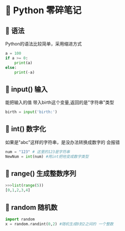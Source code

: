 # 🐍 Python 零碎笔记

## 🐍 语法
Python的语法比较简单，采用缩进方式
```py
a = 100
if a >= 0:
    print(a)
else:
    print(-a)

```
## 🐍 input() 输入
能把输入的值 带入birth这个变量,返回的是"字符串"类型
```py
birth = input('birth:')
```
## 🐍 int() 数字化
如果是"abc"这样的字符串，是没办法转换成数字的  会报错
```py
num = "123" # 这里的123是字符串
NewNum = int(num) #用int把他变成数字类型
```
## 🐍 range() 生成整数序列
```py
>>>list(range(5))
[0,1,2,3,4]
```
## 🐍 random 随机数
```py
import random 
x = random.randint(0,2) #随机生成0到2之间的 一个整数
```




